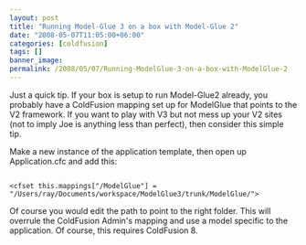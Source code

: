 ```yaml
---
layout: post
title: "Running Model-Glue 3 on a box with Model-Glue 2"
date: "2008-05-07T11:05:00+06:00"
categories: [coldfusion]
tags: []
banner_image: 
permalink: /2008/05/07/Running-ModelGlue-3-on-a-box-with-ModelGlue-2
---
```


Just a quick tip. If your box is setup to run Model-Glue2 already, you probably have a ColdFusion mapping set up for ModelGlue that points to the V2 framework. If you want to play with V3 but not mess up your V2 sites (not to imply Joe is anything less than perfect), then consider this simple tip.

Make a new instance of the application template, then open up Application.cfc and add this:

<code>
&lt;cfset this.mappings["/ModelGlue"] = "/Users/ray/Documents/workspace/ModelGlue3/trunk/ModelGlue/"&gt;
</code>

Of course you would edit the path to point to the right folder. This will overrule the ColdFusion Admin's mapping and use a model specific to the application. Of course, this requires ColdFusion 8.